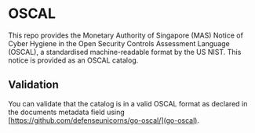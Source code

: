 # OSCAL

This repo provides the Monetary Authority of Singapore (MAS) Notice of Cyber Hygiene in the Open Security Controls Assessment Language (OSCAL), a standardised machine-readable format by the US NIST. This notice is provided as an OSCAL catalog.

## Validation

You can validate that the catalog is in a valid OSCAL format as declared in the documents metadata field using [https://github.com/defenseunicorns/go-oscal/](go-oscal).

